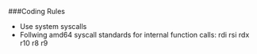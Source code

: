 ###Coding Rules

* Use system syscalls
* Follwing amd64 syscall standards for internal function calls: rdi rsi rdx r10 r8 r9